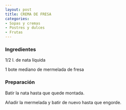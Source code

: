 ```yaml
---
layout: post
title: CREMA DE FRESA
categories:
- Sopas y cremas
- Postres y dulces
- Frutas
---
```

<h3>Ingredientes</h3>
1/2 l. de nata líquida

1 bote mediano de mermelada de fresa

<h3>Preparación</h3>
Batir la nata hasta que quede montada.

Añadir la mermelada y batir de nuevo hasta que engorde.

